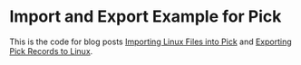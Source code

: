 # Import and Export Example for Pick

This is the code for blog posts [Importing Linux Files into Pick](https://krowemoh.com/devlog/importing-linux-files-into-pick-.html) and [Exporting Pick Records to Linux](https://krowemoh.com/devlog/exporting-pick-records-to-linux.html).
